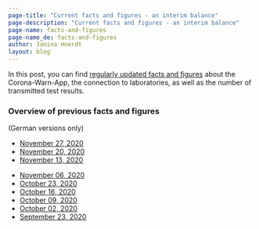 ```yaml
---
page-title: "Current facts and figures - an interim balance"
page-description: "Current facts and figures - an interim balance"
page-name: facts-and-figures
page-name_de: facts-and-figures
author: Janina Hoerdt
layout: blog
---
```


In this post, you can find [regularly updated facts and figures](https://www.coronawarn.app/assets/documents/2020-11-26-cwa-daten-fakten.pdf) about the Corona-Warn-App, the connection to laboratories, as well as the number of transmitted test results. 



### **Overview of previous facts and figures** 
(German versions only) 

* [November 27, 2020](https://www.coronawarn.app/assets/documents/2020-11-26-cwa-daten-fakten.pdf)
* [November 20, 2020](https://www.coronawarn.app/assets/documents/2020-11-20-cwa-daten-fakten.pdf)
* [November 13, 2020](https://www.coronawarn.app/assets/documents/2020-11-13-cwa-daten-fakten.pdf)



<!-- overview -->

* [November 06, 2020](https://www.coronawarn.app/assets/documents/2020-11-06-cwa-daten-fakten.pdf)
* [October 23, 2020](https://www.coronawarn.app/assets/documents/2020-10-23-cwa-facts-and-figures.pdf)
* [October 16, 2020](https://www.coronawarn.app/assets/documents/2020-10-16-cwa-facts-and-figures.pdf)
* [October 09, 2020](https://www.coronawarn.app/assets/documents/2020-10-09-cwa-facts-and-figures.pdf)
* [October 02, 2020](https://www.coronawarn.app/assets/documents/2020-10-02-cwa-facts-and-figures.pdf)
* [September 23, 2020](https://www.coronawarn.app/assets/documents/2020-09-23-cwa-daten-fakten.pdf)

